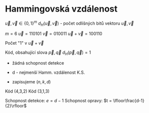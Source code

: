 # Hammingovská vzdálenost

$\vec u, \vec v \in \{0,1\}^m$
$d_H(\vec u, \vec v)$ - počet odlišných bitů vektoru $\vec u, \vec v$

$m = 6$
$\vec u = 110101$
$\vec v = 010011$
$\vec u + \vec v = 100110$

Počet "1" v $\vec u + \vec v$


Kód, obsahující slova $\vec p, \vec q$
$d_H \left(\vec p, \vec q \right) = 1$
- žádná schopnost detekce

- d - nejmenší Hamm. vzdálenost K.S.
- zapisujeme $(n,k,d)$

Kód (4,3,2)
Kód (3,1,3)

Schopnost detekce: $e = d-1$
Schopnost opravy: $t = \lfloor\frac{d-1}{2}\rfloor$